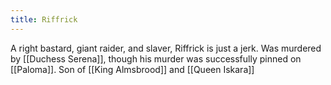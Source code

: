 ```yaml
---
title: Riffrick
---
```

A right bastard, giant raider, and slaver, Riffrick is just a jerk. Was murdered by [[Duchess Serena]], though his murder was successfully pinned on [[Paloma]]. Son of [[King Almsbrood]] and [[Queen Iskara]]